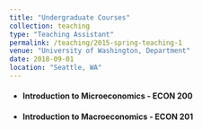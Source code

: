 ```yaml
---
title: "Undergraduate Courses"
collection: teaching
type: "Teaching Assistant"
permalink: /teaching/2015-spring-teaching-1
venue: "University of Washington, Department"
date: 2018-09-01
location: "Seattle, WA"
---
```


- #### Introduction to Microeconomics - ECON 200
- #### Introduction to Macroeconomics - ECON 201


